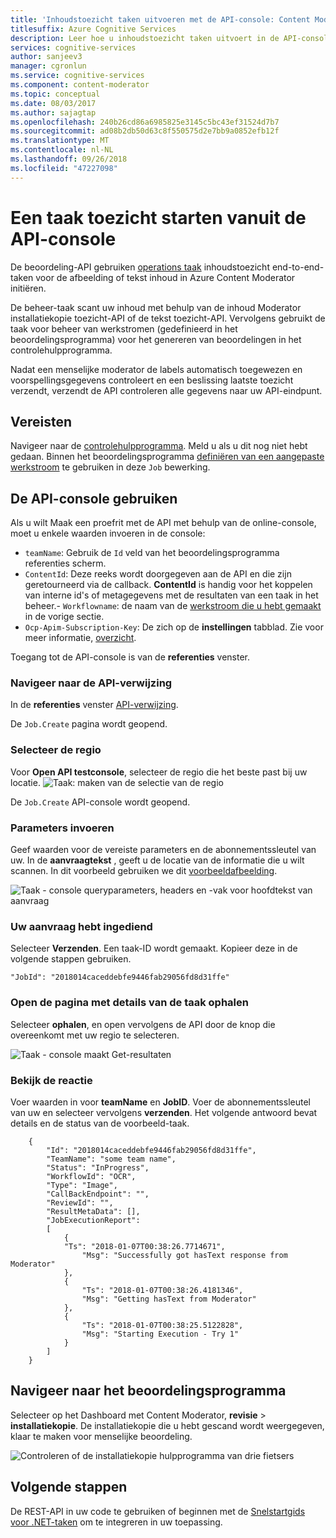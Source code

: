 ```yaml
---
title: 'Inhoudstoezicht taken uitvoeren met de API-console: Content Moderator'
titlesuffix: Azure Cognitive Services
description: Leer hoe u inhoudstoezicht taken uitvoert in de API-console.
services: cognitive-services
author: sanjeev3
manager: cgronlun
ms.service: cognitive-services
ms.component: content-moderator
ms.topic: conceptual
ms.date: 08/03/2017
ms.author: sajagtap
ms.openlocfilehash: 240b26cd86a6985825e3145c5bc43ef31524d7b7
ms.sourcegitcommit: ad08b2db50d63c8f550575d2e7bb9a0852efb12f
ms.translationtype: MT
ms.contentlocale: nl-NL
ms.lasthandoff: 09/26/2018
ms.locfileid: "47227098"
---
```

# <a name="start-a-moderation-job-from-the-api-console"></a>Een taak toezicht starten vanuit de API-console

De beoordeling-API gebruiken [operations taak](https://westus.dev.cognitive.microsoft.com/docs/services/580519463f9b070e5c591178/operations/580519483f9b0709fc47f9c5) inhoudstoezicht end-to-end-taken voor de afbeelding of tekst inhoud in Azure Content Moderator initiëren. 

De beheer-taak scant uw inhoud met behulp van de inhoud Moderator installatiekopie toezicht-API of de tekst toezicht-API. Vervolgens gebruikt de taak voor beheer van werkstromen (gedefinieerd in het beoordelingsprogramma) voor het genereren van beoordelingen in het controlehulpprogramma. 

Nadat een menselijke moderator de labels automatisch toegewezen en voorspellingsgegevens controleert en een beslissing laatste toezicht verzendt, verzendt de API controleren alle gegevens naar uw API-eindpunt.

## <a name="prerequisites"></a>Vereisten

Navigeer naar de [controlehulpprogramma](https://contentmoderator.cognitive.microsoft.com/). Meld u als u dit nog niet hebt gedaan. Binnen het beoordelingsprogramma [definiëren van een aangepaste werkstroom](Review-Tool-User-Guide/Workflows.md) te gebruiken in deze `Job` bewerking.

## <a name="use-the-api-console"></a>De API-console gebruiken
Als u wilt Maak een proefrit met de API met behulp van de online-console, moet u enkele waarden invoeren in de console:
    
- `teamName`: Gebruik de `Id` veld van het beoordelingsprogramma referenties scherm. 
- `ContentId`: Deze reeks wordt doorgegeven aan de API en die zijn geretourneerd via de callback. **ContentId** is handig voor het koppelen van interne id's of metagegevens met de resultaten van een taak in het beheer.- `Workflowname`: de naam van de [werkstroom die u hebt gemaakt](Review-Tool-User-Guide/Workflows.md) in de vorige sectie.
- `Ocp-Apim-Subscription-Key`: De zich op de **instellingen** tabblad. Zie voor meer informatie, [overzicht](overview.md).

Toegang tot de API-console is van de **referenties** venster.

### <a name="navigate-to-the-api-reference"></a>Navigeer naar de API-verwijzing
In de **referenties** venster [API-verwijzing](https://westus.dev.cognitive.microsoft.com/docs/services/580519463f9b070e5c591178/operations/580519483f9b0709fc47f9c5).

  De `Job.Create` pagina wordt geopend.

### <a name="select-your-region"></a>Selecteer de regio
Voor **Open API testconsole**, selecteer de regio die het beste past bij uw locatie.
  ![Taak: maken van de selectie van de regio](images/test-drive-job-1.png)

  De `Job.Create` API-console wordt geopend. 

### <a name="enter-parameters"></a>Parameters invoeren

Geef waarden voor de vereiste parameters en de abonnementssleutel van uw. In de **aanvraagtekst** , geeft u de locatie van de informatie die u wilt scannen. In dit voorbeeld gebruiken we dit [voorbeeldafbeelding](https://moderatorsampleimages.blob.core.windows.net/samples/sample6.png).

  ![Taak - console queryparameters, headers en -vak voor hoofdtekst van aanvraag](images/job-api-console-inputs.PNG)

### <a name="submit-your-request"></a>Uw aanvraag hebt ingediend
Selecteer **Verzenden**. Een taak-ID wordt gemaakt. Kopieer deze in de volgende stappen gebruiken.

  `"JobId": "2018014caceddebfe9446fab29056fd8d31ffe"`

### <a name="open-the-get-job-details-page"></a>Open de pagina met details van de taak ophalen
Selecteer **ophalen**, en open vervolgens de API door de knop die overeenkomt met uw regio te selecteren.

  ![Taak - console maakt Get-resultaten](images/test-drive-job-4.png)

### <a name="review-the-response"></a>Bekijk de reactie

Voer waarden in voor **teamName** en **JobID**. Voer de abonnementssleutel van uw en selecteer vervolgens **verzenden**. Het volgende antwoord bevat details en de status van de voorbeeld-taak.

```
    {
        "Id": "2018014caceddebfe9446fab29056fd8d31ffe",
        "TeamName": "some team name",
        "Status": "InProgress",
        "WorkflowId": "OCR",
        "Type": "Image",
        "CallBackEndpoint": "",
        "ReviewId": "",
        "ResultMetaData": [],
        "JobExecutionReport": 
        [
            {
            "Ts": "2018-01-07T00:38:26.7714671",
                "Msg": "Successfully got hasText response from Moderator"
            },
            {
                "Ts": "2018-01-07T00:38:26.4181346",
                "Msg": "Getting hasText from Moderator"
            },
            {
                "Ts": "2018-01-07T00:38:25.5122828",
                "Msg": "Starting Execution - Try 1"
            }
        ]
    }
```

## <a name="navigate-to-the-review-tool"></a>Navigeer naar het beoordelingsprogramma
Selecteer op het Dashboard met Content Moderator, **revisie** > **installatiekopie**. De installatiekopie die u hebt gescand wordt weergegeven, klaar te maken voor menselijke beoordeling.

  ![Controleren of de installatiekopie hulpprogramma van drie fietsers](images/ocr-sample-image.PNG)

## <a name="next-steps"></a>Volgende stappen

De REST-API in uw code te gebruiken of beginnen met de [Snelstartgids voor .NET-taken](moderation-jobs-quickstart-dotnet.md) om te integreren in uw toepassing.
